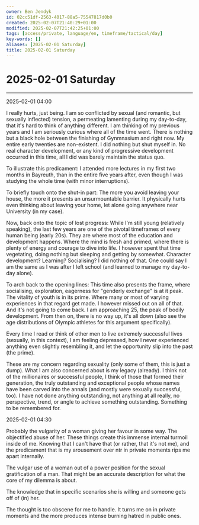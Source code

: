 ```yaml
---
owner: Ben Jendyk
id: 02cc51df-2563-4017-88a5-75547817d0b0
created: 2025-02-07T21:40:29+01:00
modified: 2025-02-07T21:42:25+01:00
tags: [access/private, language/en, timeframe/tactical/day]
key-words: []
aliases: [2025-02-01 Saturday]
title: 2025-02-01 Saturday
---
```


# 2025-02-01 Saturday

---

2025-02-01 04:00

I really hurts, just being. I am so conflicted by sexual (and romantic, but sexually inflected) tension, a permeating lamenting during my day-to-day, that it's hard to think of anything different. I am thinking of my previous years and I am seriously curious where all of the time went. There is nothing but a black hole between the finishing of Gynmnasium and right now. My entire early twenties are non-existent. I did nothing but shut myself in. No real character development, or any kind of progressive development occurred in this time, all I did was barely maintain the status quo.

To illustrate this predicament: I attended more lectures in my first two months in Bayreuth, than in the entire five years after, even though I was studying the whole time (with minor interruptions).

To briefly touch onto the shut-in part: The more you avoid leaving your house, the more it presents an unsurmountable barrier. It physically hurts even thinking about leaving your home, let alone going anywhere near University (in my case).

Now, back onto the topic of lost progress: While I'm still young (relatively speaking), the last few years are one of the pivotal timeframes of every human being (early 20s). They are where most of the education and development happens. Where the mind is fresh and primed, where there is plenty of energy and courage to dive into life. I however spent that time vegetating, doing nothing but sleeping and getting by somewhat. Character development? Learning? Socialising? I did nothing of that. One could say I am the same as I was after I left school (and learned to manage my day-to-day alone).

To arch back to the opening lines: This time also presents the frame, where socialising, exploration, eagerness for "genderly exchange" is at it peak. The vitality of youth is in its prime. Where many or most of varying experiences in that regard get made. I however missed out on all of that. And it's not going to come back. I am approaching 25, the peak of bodily development. From then on, there is no way up, it's all down (also see the age distributions of Olympic athletes for this argument specifically).

Every time I read or think of other men to live extremely successful lives (sexually, in this context), I am feeling depressed, how I never experienced anything even slightly resembling it, and let the opportunity slip into the past (the prime).

These are my concern regarding sexuality (only some of them, this is just a dump). What I am also concerned about is my legacy (already). I think not of the millionaires or successful people, I think of those that formed their generation, the truly outstanding and exceptional people whose names have been carved into the annals (and mostly were sexually successful, too). I have not done anything outstanding, not anything at all really, no perspective, trend, or angle to achieve something outstanding. Something to be remembered for.

2025-02-01 04:30

Probably the vulgarity of a woman giving her favour in some way. The objectified abuse of her. These things create this immense internal turmoil inside of me. Knowing that I can't have that (or rather, that it's not me), and the predicament that is my arousement over ntr in private moments rips me apart internally.

The vulgar use of a woman out of a power position for the sexual gratification of a man. That might be an accurate description for what the core of my dilemma is about.

The knowledge that in specific scenarios she is willing and someone gets off of (in) her.

The thought is too obscene for me to handle. It turns me on in private moments and the more produces intense burning hatred in public ones.
